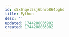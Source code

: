 ```yaml
---
id: s5x6nqel5sj6bhdb864pghd
title: Python
desc: ''
updated: 1744288035982
created: 1744288035982
---
```

